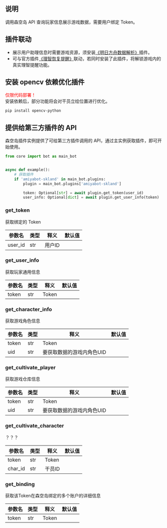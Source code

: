 ## 说明

调用森空岛 API 查询玩家信息展示游戏数据，需要用户绑定 Token。

## 插件联动

- 展示用户助理信息时需要游戏资源，须安装[《明日方舟数据解析》](/#/shop)插件。
- 可与官方插件[《理智恢复提醒》](/#/shop)联动，若同时安装了此插件，将解锁游戏内的真实理智提醒功能。

## 安装 opencv 依赖优化插件

<span style="color: red">仅限代码部署！</span><br>
安装依赖后，部分功能将会对干员立绘位置进行优化。

```bash
pip install opencv-python
```

## 提供给第三方插件的 API

森空岛插件实例提供了可给第三方插件调用的 API，通过主实例获取插件，即可开始使用。

```python
from core import bot as main_bot


async def example():
    # 获取插件
    if 'amiyabot-skland' in main_bot.plugins:
        plugin = main_bot.plugins['amiyabot-skland']

        token: Optional[str] = await plugin.get_token(user_id)
        user_info: Optional[dict] = await plugin.get_user_info(token)
```

### get_token

获取绑定的 Token

| 参数名     | 类型  | 释义   | 默认值 |
|---------|-----|------|-----|
| user_id | str | 用户ID |     |

### get_user_info

获取玩家通用信息

| 参数名   | 类型  | 释义    | 默认值 |
|-------|-----|-------|-----|
| token | str | Token |     |

### get_character_info

获取游戏角色信息

| 参数名   | 类型  | 释义             | 默认值 |
|-------|-----|----------------|-----|
| token | str | Token          |     |
| uid   | str | 要获取数据的游戏内角色UID |     |

### get_cultivate_player

获取游戏仓库信息

| 参数名   | 类型  | 释义             | 默认值 |
|-------|-----|----------------|-----|
| token | str | Token          |     |
| uid   | str | 要获取数据的游戏内角色UID |     |

### get_cultivate_character

？？？

| 参数名     | 类型  | 释义    | 默认值 |
|---------|-----|-------|-----|
| token   | str | Token |     |
| char_id | str | 干员ID  |     |

### get_binding

获取该Token在森空岛绑定的多个账户的详细信息

| 参数名   | 类型  | 释义    | 默认值 |
|-------|-----|-------|-----|
| token | str | Token |     |

